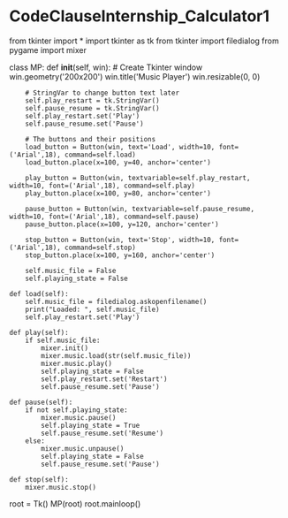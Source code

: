 # CodeClauseInternship_Calculator1
from tkinter import *
import tkinter as tk
from tkinter import filedialog
from pygame import mixer


class MP:
    def __init__(self, win):
        # Create Tkinter window
        win.geometry('200x200')
        win.title('Music Player')
        win.resizable(0, 0)

        # StringVar to change button text later
        self.play_restart = tk.StringVar()
        self.pause_resume = tk.StringVar()
        self.play_restart.set('Play')
        self.pause_resume.set('Pause')

        # The buttons and their positions
        load_button = Button(win, text='Load', width=10, font=('Arial',18), command=self.load)
        load_button.place(x=100, y=40, anchor='center')

        play_button = Button(win, textvariable=self.play_restart, width=10, font=('Arial',18), command=self.play)
        play_button.place(x=100, y=80, anchor='center')

        pause_button = Button(win, textvariable=self.pause_resume, width=10, font=('Arial',18), command=self.pause)
        pause_button.place(x=100, y=120, anchor='center')

        stop_button = Button(win, text='Stop', width=10, font=('Arial',18), command=self.stop)
        stop_button.place(x=100, y=160, anchor='center')

        self.music_file = False
        self.playing_state = False

    def load(self):
        self.music_file = filedialog.askopenfilename()
        print("Loaded: ", self.music_file)
        self.play_restart.set('Play')

    def play(self):
        if self.music_file:
            mixer.init()
            mixer.music.load(str(self.music_file))
            mixer.music.play()
            self.playing_state = False
            self.play_restart.set('Restart')
            self.pause_resume.set('Pause')

    def pause(self):
        if not self.playing_state:
            mixer.music.pause()
            self.playing_state = True
            self.pause_resume.set('Resume')
        else:
            mixer.music.unpause()
            self.playing_state = False
            self.pause_resume.set('Pause')

    def stop(self):
        mixer.music.stop()


root = Tk()
MP(root)
root.mainloop()
